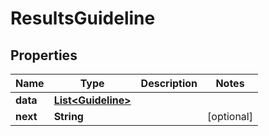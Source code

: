 

# ResultsGuideline


## Properties

| Name | Type | Description | Notes |
|------------ | ------------- | ------------- | -------------|
|**data** | [**List&lt;Guideline&gt;**](Guideline.md) |  |  |
|**next** | **String** |  |  [optional] |



